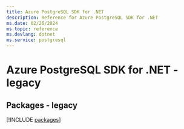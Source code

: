 ```yaml
---
title: Azure PostgreSQL SDK for .NET
description: Reference for Azure PostgreSQL SDK for .NET
ms.date: 02/26/2024
ms.topic: reference
ms.devlang: dotnet
ms.service: postgresql
---
```

# Azure PostgreSQL SDK for .NET - legacy
## Packages - legacy
[!INCLUDE [packages](postgresql-index.md)]